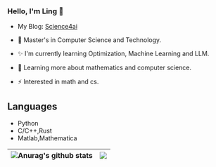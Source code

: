 <!--
**shaijing/shaijing** is a ✨ _special_ ✨ repository because its `README.md` (this file) appears on your GitHub profile.
Here are some ideas to get you started:
- 🔭 I’m currently working on ...
- 🌱 I’m currently learning ...
- 👯 I’m looking to collaborate on ...
- 🤔 I’m looking for help with ...
- 💬 Ask me about ...
- 📫 How to reach me: ...
- 😄 Pronouns: ...
- ⚡ Fun fact: ...
- :orange_book:
-->


### Hello, I'm Ling 👋
- My Blog: [Science4ai](https://blog.science4ai.com/)

- 🔭 Master's in Computer Science and Technology.

- ✨ I'm currently learning Optimization, Machine Learning and LLM.

- 🌱 Learning more about mathematics and computer science.

- ⚡ Interested in math and cs.

## Languages
- Python
- C/C++,Rust
- Matlab,Mathematica

| <img align="center" src="https://github-readme-stats-azure-chi-92.vercel.app/api?username=shaijing&show_icons=true&include_all_commits=true&theme=ambient_gradient&hide_border=true" alt="Anurag's github stats" /> | <img align="center" src="https://github-readme-stats-azure-chi-92.vercel.app/api/top-langs/?username=shaijing&layout=compact&theme=ambient_gradient&hide_border=true" />|
| ------------- | ------------- |